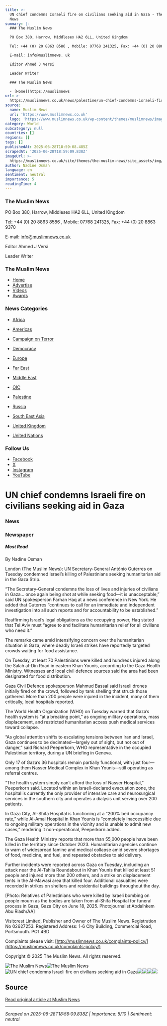 ```yaml
---
title: >-
  UN chief condemns Israeli fire on civilians seeking aid in Gaza - The Muslim
  News
summary: |-
  ### The Muslim News

  PO Box 380, Harrow, Middlesex HA2 6LL, United Kingdom

  Tel: +44 (0) 20 8863 8586 , Mobile: 07768 241325, Fax: +44 (0) 20 8863 9370

  E-mail: info@muslimnews. uk

  Editor Ahmed J Versi

  Leader Writer

  ### The Muslim News

  - [Home](https://muslimnews
url: >-
  https://muslimnews.co.uk/news/palestine/un-chief-condemns-israeli-fire-on-civilians-seeking-aid-in-gaza
source:
  name: Muslim News
  url: 'https://www.muslimnews.co.uk'
  logo: 'https://www.muslimnews.co.uk/wp-content/themes/muslimnews/images/logo.png'
category: World
subcategory: null
countries: []
regions: []
tags: []
publishedAt: 2025-06-28T18:59:08.485Z
scrapedAt: '2025-06-28T18:59:09.838Z'
imageUrl: >-
  https://muslimnews.co.uk/site/themes/the-muslim-news/site_assets/img/logo_white.svg
author: Nadine Osman
language: en
sentiment: neutral
importance: 5
readingTime: 4
---
```

### The Muslim News

PO Box 380, Harrow, Middlesex HA2 6LL, United Kingdom

Tel: +44 (0) 20 8863 8586 , Mobile: 07768 241325, Fax: +44 (0) 20 8863 9370

E-mail: info@muslimnews.co.uk

Editor Ahmed J Versi

Leader Writer

### The Muslim News

- [Home](https://muslimnews.co.uk/)
- [Advertise](https://muslimnews.co.uk/advertise/)
- [Videos](https://muslimnews.co.uk/videos/)
- [Awards](https://muslimnews.co.uk/awards/)

### News Categories

- [Africa](https://muslimnews.co.uk/news-type/africa/)
- [Americas](https://muslimnews.co.uk/news-type/americas/)
- [Campaign on Terror](https://muslimnews.co.uk/news-type/campaign-on-terror/)
- [Democracy](https://muslimnews.co.uk/news-type/democracy/)
- [Europe](https://muslimnews.co.uk/news-type/europe/)
- [Far East](https://muslimnews.co.uk/news-type/far-east/)
- [Middle East](https://muslimnews.co.uk/news-type/middle-east/)

- [OIC](https://muslimnews.co.uk/news-type/oic/)
- [Palestine](https://muslimnews.co.uk/news-type/palestine/)
- [Russia](https://muslimnews.co.uk/news-type/russia/)
- [South East Asia](https://muslimnews.co.uk/news-type/south-east-asia/)
- [United Kingdom](https://muslimnews.co.uk/news-type/uk/)
- [United Nations](https://muslimnews.co.uk/news-type/united-nations/)

### Follow Us

- [Facebook](https://www.facebook.com/themuslimnews)
- [X](https://x.com/ahmedversi)
- [Instagram](https://www.instagram.com/themuslimnews/)
- [YouTube](https://www.youtube.com/@themuslimnews)

# UN chief condemns Israeli fire on civilians seeking aid in Gaza

### News

### Newspaper

##### Most Read

By Nadine Osman

London (The Muslim News): UN Secretary-General António Guterres on Tuesday condemned Israel’s killing of Palestinians seeking humanitarian aid in the Gaza Strip.

“The Secretary-General condemns the loss of lives and injuries of civilians in Gaza… once again being shot at while seeking food—it is unacceptable,” said UN spokesperson Farhan Haq at a news conference in New York. He added that Guterres “continues to call for an immediate and independent investigation into all such reports and for accountability to be established.”

Reaffirming Israel’s legal obligations as the occupying power, Haq stated that Tel Aviv must “agree to and facilitate humanitarian relief for all civilians who need it.”

The remarks came amid intensifying concern over the humanitarian situation in Gaza, where deadly Israeli strikes have reportedly targeted crowds waiting for food assistance.

On Tuesday, at least 70 Palestinians were killed and hundreds injured along the Salah al-Din Road in eastern Khan Younis, according to the Gaza Health Ministry. Witnesses and local civil defence sources said the area had been designated for food distribution.

Gaza Civil Defence spokesperson Mahmud Bassal said Israeli drones initially fired on the crowd, followed by tank shelling that struck those gathered. More than 200 people were injured in the incident, many of them critically, local hospitals reported.

The World Health Organization (WHO) on Tuesday warned that Gaza’s health system is “at a breaking point,” as ongoing military operations, mass displacement, and restricted humanitarian access push medical services toward collapse.

“As global attention shifts to escalating tensions between Iran and Israel, Gaza continues to be decimated—largely out of sight, but not out of danger,” said Richard Peeperkorn, WHO representative in the occupied Palestinian territory, during a UN briefing in Geneva.

Only 17 of Gaza’s 36 hospitals remain partially functional, with just four—among them Nasser Medical Complex in Khan Younis—still operating as referral centres.

“The health system simply can’t afford the loss of Nasser Hospital,” Peeperkorn said. Located within an Israeli-declared evacuation zone, the hospital is currently the only provider of intensive care and neurosurgical services in the southern city and operates a dialysis unit serving over 200 patients.

In Gaza City, Al-Shifa Hospital is functioning at a “200% bed occupancy rate,” while Al-Amal Hospital in Khan Younis is “completely inaccessible due to ongoing military operations in the vicinity and is unable to admit new cases,” rendering it non-operational, Peeperkorn added.

The Gaza Health Ministry reports that more than 55,000 people have been killed in the territory since October 2023. Humanitarian agencies continue to warn of widespread famine and medical collapse amid severe shortages of food, medicine, and fuel, and repeated obstacles to aid delivery.

Further incidents were reported across Gaza on Tuesday, including an attack near the Al-Tahlia Roundabout in Khan Younis that killed at least 51 people and injured more than 200 others, and a strike on displacement tents in the Al-Mawasi area that killed four. Additional casualties were recorded in strikes on shelters and residential buildings throughout the day.

\[Photo: Relatives of Palestinians who were killed by Israeli bombing on people mourn as the bodies are taken from al-Shifa Hospital for funeral process in Gaza, Gaza City on June 18, 2025. Photojournalist:Abdalhkem Abu Riash/AA\]

Visitcrest Limited, Publisher and Owner of The Muslim News. Registration No 02627253. Registered Address: 1-6 City Building, Commercial Road, Portsmouth. PO1 4BD

Complaints please visit: [http://muslimnews.co.uk/complaints-policy/](https://muslimnews.co.uk/complaints-policy/)

Copyright © 2025 The Muslim News. All rights reserved.

![The Muslim News](https://muslimnews.co.uk/site/themes/the-muslim-news/site_assets/img/logo_white.svg)![The Muslim News](https://muslimnews.co.uk/site/themes/the-muslim-news/site_assets/img/logo_white.svg)![UN chief condemns Israeli fire on civilians seeking aid in Gaza](https://muslimnews.co.uk/assets/AA-20250618-38314508-38314474-ISRAELI_ATTACK_ON_PALESTINIANS_WAITING_FOR_HUMANITARIAN_AID_IN_GAZA.jpg)![](https://muslimnews.co.uk/assets/Al-Khair-banner-Lebanon.jpg)![](https://muslimnews.co.uk/assets/Muslim-Hands-Online-banner-9.jpg)![](https://muslimnews.co.uk/assets/salaam-centre-1.gif)![](https://muslimnews.co.uk/assets/Muslim-News-ADVERT-BANNER-1-1.gif)


## Source

[Read original article at Muslim News](https://muslimnews.co.uk/news/palestine/un-chief-condemns-israeli-fire-on-civilians-seeking-aid-in-gaza)

---

*Scraped on 2025-06-28T18:59:09.838Z | Importance: 5/10 | Sentiment: neutral*